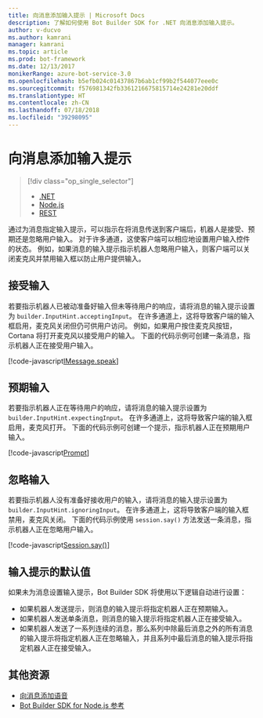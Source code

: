 ```yaml
---
title: 向消息添加输入提示 | Microsoft Docs
description: 了解如何使用 Bot Builder SDK for .NET 向消息添加输入提示。
author: v-ducvo
ms.author: kamrani
manager: kamrani
ms.topic: article
ms.prod: bot-framework
ms.date: 12/13/2017
monikerRange: azure-bot-service-3.0
ms.openlocfilehash: b5efb024c01437867b6ab1cf99b2f544077eee0c
ms.sourcegitcommit: f576981342fb3361216675815714e24281e20ddf
ms.translationtype: HT
ms.contentlocale: zh-CN
ms.lasthandoff: 07/18/2018
ms.locfileid: "39298095"
---
```

# <a name="add-input-hints-to-messages"></a>向消息添加输入提示
> [!div class="op_single_selector"]
> - [.NET](../dotnet/bot-builder-dotnet-add-input-hints.md)
> - [Node.js](../nodejs/bot-builder-nodejs-send-input-hints.md)
> - [REST](../rest-api/bot-framework-rest-connector-add-input-hints.md)

通过为消息指定输入提示，可以指示在将消息传送到客户端后，机器人是接受、预期还是忽略用户输入。 对于许多通道，这使客户端可以相应地设置用户输入控件的状态。 例如，如果消息的输入提示指示机器人忽略用户输入，则客户端可以关闭麦克风并禁用输入框以防止用户提供输入。

## <a name="accepting-input"></a>接受输入

若要指示机器人已被动准备好输入但未等待用户的响应，请将消息的输入提示设置为 `builder.InputHint.acceptingInput`。 在许多通道上，这将导致客户端的输入框启用，麦克风关闭但仍可供用户访问。 例如，如果用户按住麦克风按钮，Cortana 将打开麦克风以接受用户的输入。 下面的代码示例可创建一条消息，指示机器人正在接受用户输入。

[!code-javascript[IMessage.speak](../includes/code/node-input-hints.js#InputHintAcceptingInput)]

## <a name="expecting-input"></a>预期输入

若要指示机器人正在等待用户的响应，请将消息的输入提示设置为 `builder.InputHint.expectingInput`。 在许多通道上，这将导致客户端的输入框启用，麦克风打开。 下面的代码示例可创建一个提示，指示机器人正在预期用户输入。

[!code-javascript[Prompt](../includes/code/node-input-hints.js#InputHintExpectingInput)]

## <a name="ignoring-input"></a>忽略输入

若要指示机器人没有准备好接收用户的输入，请将消息的输入提示设置为 `builder.InputHint.ignoringInput`。 在许多通道上，这将导致客户端的输入框禁用，麦克风关闭。 下面的代码示例使用 `session.say()` 方法发送一条消息，指示机器人正在忽略用户输入。

[!code-javascript[Session.say()](../includes/code/node-input-hints.js#InputHintIgnoringInput)]

## <a name="default-values-for-input-hint"></a>输入提示的默认值

如果未为消息设置输入提示，Bot Builder SDK 将使用以下逻辑自动进行设置： 

- 如果机器人发送提示，则消息的输入提示将指定机器人正在预期输入。</li>
- 如果机器人发送单条消息，则消息的输入提示将指定机器人正在接受输入。</li>
- 如果机器人发送了一系列连续的消息，那么系列中除最后消息之外的所有消息的输入提示将指定机器人正在忽略输入，并且系列中最后消息的输入提示将指定机器人正在接受输入。

## <a name="additional-resources"></a>其他资源

- [向消息添加语音](bot-builder-nodejs-text-to-speech.md)
- [Bot Builder SDK for Node.js 参考][SDKReference]

[SDKReference]: https://docs.botframework.com/en-us/node/builder/chat-reference/modules/_botbuilder_d_.html

